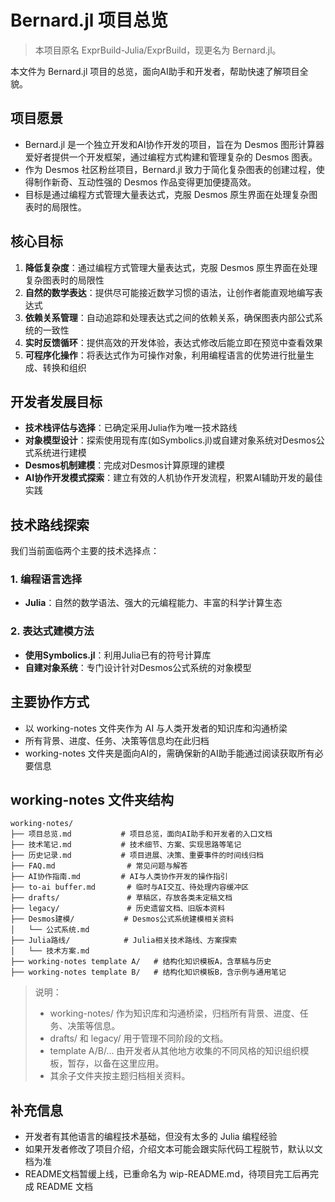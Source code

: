 # Bernard.jl 项目总览

> 本项目原名 ExprBuild-Julia/ExprBuild，现更名为 Bernard.jl。

本文件为 Bernard.jl 项目的总览，面向AI助手和开发者，帮助快速了解项目全貌。

## 项目愿景
- Bernard.jl 是一个独立开发和AI协作开发的项目，旨在为 Desmos 图形计算器爱好者提供一个开发框架，通过编程方式构建和管理复杂的 Desmos 图表。
- 作为 Desmos 社区粉丝项目，Bernard.jl 致力于简化复杂图表的创建过程，使得制作新奇、互动性强的 Desmos 作品变得更加便捷高效。
- 目标是通过编程方式管理大量表达式，克服 Desmos 原生界面在处理复杂图表时的局限性。

## 核心目标
1. **降低复杂度**：通过编程方式管理大量表达式，克服 Desmos 原生界面在处理复杂图表时的局限性
2. **自然的数学表达**：提供尽可能接近数学习惯的语法，让创作者能直观地编写表达式
3. **依赖关系管理**：自动追踪和处理表达式之间的依赖关系，确保图表内部公式系统的一致性
4. **实时反馈循环**：提供高效的开发体验，表达式修改后能立即在预览中查看效果
5. **可程序化操作**：将表达式作为可操作对象，利用编程语言的优势进行批量生成、转换和组织

## 开发者发展目标
- **技术栈评估与选择**：已确定采用Julia作为唯一技术路线
- **对象模型设计**：探索使用现有库(如Symbolics.jl)或自建对象系统对Desmos公式系统进行建模
- **Desmos机制建模**：完成对Desmos计算原理的建模
- **AI协作开发模式探索**：建立有效的人机协作开发流程，积累AI辅助开发的最佳实践

## 技术路线探索

我们当前面临两个主要的技术选择点：

### 1. 编程语言选择
- **Julia**：自然的数学语法、强大的元编程能力、丰富的科学计算生态

### 2. 表达式建模方法
- **使用Symbolics.jl**：利用Julia已有的符号计算库
- **自建对象系统**：专门设计针对Desmos公式系统的对象模型

## 主要协作方式
- 以 working-notes 文件夹作为 AI 与人类开发者的知识库和沟通桥梁
- 所有背景、进度、任务、决策等信息均在此归档
- working-notes 文件夹是面向AI的，需确保新的AI助手能通过阅读获取所有必要信息

## working-notes 文件夹结构

```
working-notes/
├── 项目总览.md           # 项目总览，面向AI助手和开发者的入口文档
├── 技术笔记.md           # 技术细节、方案、实现思路等笔记
├── 历史记录.md           # 项目进展、决策、重要事件的时间线归档
├── FAQ.md                # 常见问题与解答
├── AI协作指南.md         # AI与人类协作开发的操作指引
├── to-ai buffer.md       # 临时与AI交互、待处理内容缓冲区
├── drafts/               # 草稿区，存放各类未定稿文档
├── legacy/               # 历史遗留文档、旧版本资料
├── Desmos建模/           # Desmos公式系统建模相关资料
│   └── 公式系统.md
├── Julia路线/            # Julia相关技术路线、方案探索
│   └── 技术方案.md
├── working-notes template A/   # 结构化知识模板A，含草稿与历史
├── working-notes template B/   # 结构化知识模板B，含示例与通用笔记
```

> 说明：
> - working-notes/ 作为知识库和沟通桥梁，归档所有背景、进度、任务、决策等信息。
> - drafts/ 和 legacy/ 用于管理不同阶段的文档。
> - template A/B/... 由开发者从其他地方收集的不同风格的知识组织模板，暂存，以备在这里应用。
> - 其余子文件夹按主题归档相关资料。

## 补充信息
- 开发者有其他语言的编程技术基础，但没有太多的 Julia 编程经验
- 如果开发者修改了项目介绍，介绍文本可能会跟实际代码工程脱节，默认以文档为准
- README文档暂缓上线，已重命名为 wip-README.md，待项目完工后再完成 README 文档 
